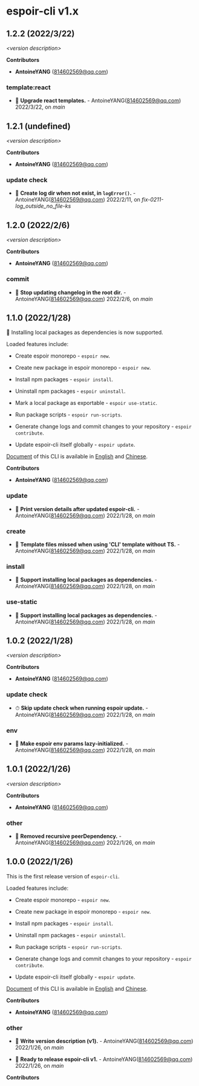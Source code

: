 # espoir-cli v1.x

## 1.2.2 (2022/3/22)

_\<version description\>_

**Contributors**

- **AntoineYANG** (814602569@qq.com)

### template:react

+ 🐞 **Upgrade react templates.** - AntoineYANG(814602569@qq.com) 2022/3/22, on _main_


## 1.2.1 (undefined)


_\<version description\>_

**Contributors**

- **AntoineYANG** (814602569@qq.com)

### update check

+ 🐞 **Create log dir when not exist, in `logError()`.** - AntoineYANG(814602569@qq.com) 2022/2/11, on _fix-0211-log_outside_no_file-ks_


## 1.2.0 (2022/2/6)

_\<version description\>_

**Contributors**

- **AntoineYANG** (814602569@qq.com)

### commit

+ 🐞 **Stop updating changelog in the root dir.** - AntoineYANG(814602569@qq.com) 2022/2/6, on _main_


## 1.1.0 (2022/1/28)

🌱  Installing local packages as dependencies is now supported.

Loaded features include:

* Create espoir monorepo - `espoir new`.

* Create new package in espoir monorepo - `espoir new`.

* Install npm packages - `espoir install`.

* Uninstall npm packages - `espoir uninstall`.

* Mark a local package as exportable - `espoir use-static`.

* Run package scripts - `espoir run-scripts`.

* Generate change logs and commit changes to your repository - `espoir contribute`.

* Update espoir-cli itself globally - `espoir update`.

[Document](./README.md) of this CLI is available in [English](./README.md) and [Chinese](./README-zh.md).

**Contributors**

- **AntoineYANG** (814602569@qq.com)

### update

+ 🌱 **Print version details after updated espoir-cli.** - AntoineYANG(814602569@qq.com) 2022/1/28, on _main_


### create

+ 🐞 **Template files missed when using 'CLI' template without TS.** - AntoineYANG(814602569@qq.com) 2022/1/28, on _main_


### install

+ 🌱 **Support installing local packages as dependencies.** - AntoineYANG(814602569@qq.com) 2022/1/28, on _main_


### use-static

+ 🌱 **Support installing local packages as dependencies.** - AntoineYANG(814602569@qq.com) 2022/1/28, on _main_


## 1.0.2 (2022/1/28)

_\<version description\>_

**Contributors**

- **AntoineYANG** (814602569@qq.com)

### update check

+ ⏱ **Skip update check when running espoir update.** - AntoineYANG(814602569@qq.com) 2022/1/28, on _main_


### env

+ 🧬 **Make espoir env params lazy-initialized.** - AntoineYANG(814602569@qq.com) 2022/1/28, on _main_


## 1.0.1 (2022/1/26)

_\<version description\>_

**Contributors**

- **AntoineYANG** (814602569@qq.com)

### other

+ 🐞 **Removed recursive peerDependency.** - AntoineYANG(814602569@qq.com) 2022/1/26, on _main_


## 1.0.0 (2022/1/26)

This is the first release version of `espoir-cli`.

Loaded features include:

* Create espoir monorepo - `espoir new`.

* Create new package in espoir monorepo - `espoir new`.

* Install npm packages - `espoir install`.

* Uninstall npm packages - `espoir uninstall`.

* Run package scripts - `espoir run-scripts`.

* Generate change logs and commit changes to your repository - `espoir contribute`.

* Update espoir-cli itself globally - `espoir update`.

[Document](./README.md) of this CLI is available in [English](./README.md) and [Chinese](./README-zh.md).

**Contributors**

- **AntoineYANG** (814602569@qq.com)

### other

+ 🧰 **Write version description (v1).** - AntoineYANG(814602569@qq.com) 2022/1/26, on _main_

+ 🧰 **Ready to release espoir-cli v1.** - AntoineYANG(814602569@qq.com) 2022/1/26, on _main_





**Contributors**




